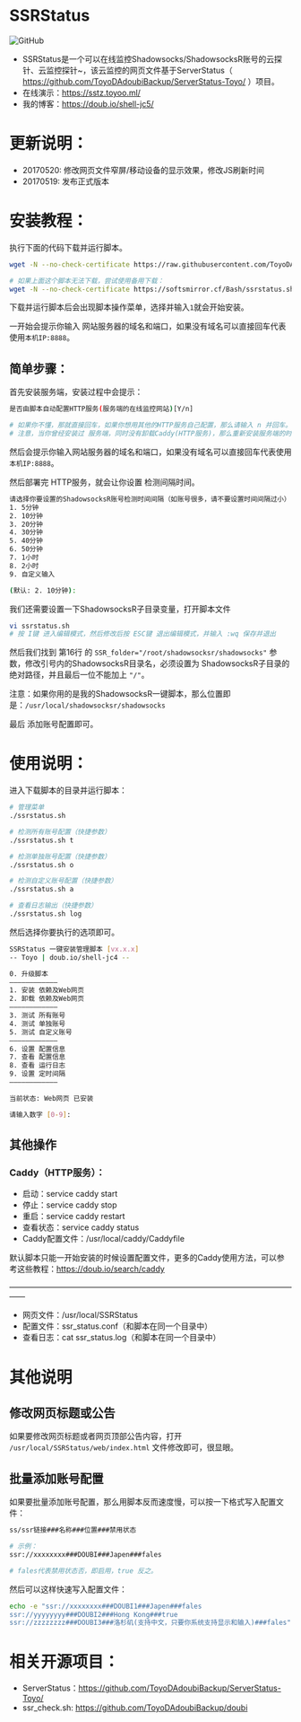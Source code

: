 # SSRStatus

![GitHub](https://img.shields.io/github/license/mashape/apistatus.svg)

* SSRStatus是一个可以在线监控Shadowsocks/ShadowsocksR账号的云探针、云监控探针~，该云监控的网页文件基于ServerStatus（ https://github.com/ToyoDAdoubiBackup/ServerStatus-Toyo/ ）项目。
* 在线演示：https://sstz.toyoo.ml/
* 我的博客：https://doub.io/shell-jc5/

# 更新说明：

* 20170520: 修改网页文件窄屏/移动设备的显示效果，修改JS刷新时间
* 20170519: 发布正式版本

# 安装教程：     

执行下面的代码下载并运行脚本。
```Bash
wget -N --no-check-certificate https://raw.githubusercontent.com/ToyoDAdoubiBackup/doubi/master/ssrstatus.sh && chmod +x ssrstatus.sh && bash ssrstatus.sh

# 如果上面这个脚本无法下载，尝试使用备用下载：
wget -N --no-check-certificate https://softsmirror.cf/Bash/ssrstatus.sh && chmod +x ssrstatus.sh && bash ssrstatus.sh
```
下载并运行脚本后会出现脚本操作菜单，选择并输入` 1 `就会开始安装。

一开始会提示你输入 网站服务器的域名和端口，如果没有域名可以直接回车代表使用` 本机IP:8888 `。

## 简单步骤：

首先安装服务端，安装过程中会提示：

``` bash
是否由脚本自动配置HTTP服务(服务端的在线监控网站)[Y/n]

# 如果你不懂，那就直接回车，如果你想用其他的HTTP服务自己配置，那么请输入 n 并回车。
# 注意，当你曾经安装过 服务端，同时没有卸载Caddy(HTTP服务)，那么重新安装服务端的时候，请输入 n 并回车。
```

然后会提示你输入网站服务器的域名和端口，如果没有域名可以直接回车代表使用` 本机IP:8888 `。

然后部署完 HTTP服务，就会让你设置 检测间隔时间。

``` bash
请选择你要设置的ShadowsocksR账号检测时间间隔（如账号很多，请不要设置时间间隔过小）
1. 5分钟
2. 10分钟
3. 20分钟
4. 30分钟
5. 40分钟
6. 50分钟
7. 1小时
8. 2小时
9. 自定义输入

(默认: 2. 10分钟):
```
我们还需要设置一下ShadowsocksR子目录变量，打开脚本文件

``` bash
vi ssrstatus.sh
# 按 I键 进入编辑模式，然后修改后按 ESC键 退出编辑模式，并输入 :wq 保存并退出
```
然后我们找到 第16行 的 `SSR_folder="/root/shadowsocksr/shadowsocks"` 参数，修改引号内的ShadowsocksR目录名，必须设置为 ShadowsocksR子目录的绝对路径，并且最后一位不能加上 `"/"`。

注意：如果你用的是我的ShadowsocksR一键脚本，那么位置即是：`/usr/local/shadowsocksr/shadowsocks`

最后 添加账号配置即可。

# 使用说明：

进入下载脚本的目录并运行脚本：

``` bash
# 管理菜单
./ssrstatus.sh

# 检测所有账号配置（快捷参数）
./ssrstatus.sh t

# 检测单独账号配置（快捷参数）
./ssrstatus.sh o

# 检测自定义账号配置（快捷参数）
./ssrstatus.sh a

# 查看日志输出（快捷参数）
./ssrstatus.sh log
```

然后选择你要执行的选项即可。

``` bash
SSRStatus 一键安装管理脚本 [vx.x.x]
-- Toyo | doub.io/shell-jc4 --

0. 升级脚本
————————————
1. 安装 依赖及Web网页
2. 卸载 依赖及Web网页
————————————
3. 测试 所有账号
4. 测试 单独账号
5. 测试 自定义账号
————————————
6. 设置 配置信息
7. 查看 配置信息
8. 查看 运行日志
9. 设置 定时间隔
————————————

当前状态: Web网页 已安装

请输入数字 [0-9]:
```
## 其他操作

### Caddy（HTTP服务）：

* 启动：service caddy start
* 停止：service caddy stop
* 重启：service caddy restart
* 查看状态：service caddy status
* Caddy配置文件：/usr/local/caddy/Caddyfile

默认脚本只能一开始安装的时候设置配置文件，更多的Caddy使用方法，可以参考这些教程：https://doub.io/search/caddy

——————————————————————————————————————

* 网页文件：/usr/local/SSRStatus
* 配置文件：ssr_status.conf（和脚本在同一个目录中）
* 查看日志：cat ssr_status.log（和脚本在同一个目录中）

# 其他说明

## 修改网页标题或公告

如果要修改网页标题或者网页顶部公告内容，打开 `/usr/local/SSRStatus/web/index.html` 文件修改即可，很显眼。

## 批量添加账号配置

如果要批量添加账号配置，那么用脚本反而速度慢，可以按一下格式写入配置文件：

``` bash
ss/ssr链接###名称###位置###禁用状态

# 示例：
ssr://xxxxxxxx###DOUBI###Japen###fales

# fales代表禁用状态否，即启用，true 反之。
```

然后可以这样快速写入配置文件：

``` bash
echo -e "ssr://xxxxxxxx###DOUBI1###Japen###fales
ssr://yyyyyyyy###DOUBI2###Hong Kong###true
ssr://zzzzzzzz###DOUBI3###洛杉矶(支持中文，只要你系统支持显示和输入)###fales" >> ssr_status.conf
```

# 相关开源项目： 

* ServerStatus：https://github.com/ToyoDAdoubiBackup/ServerStatus-Toyo/
* ssr_check.sh: https://github.com/ToyoDAdoubiBackup/doubi
